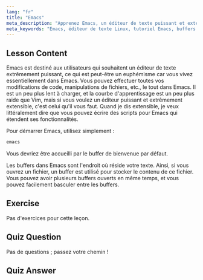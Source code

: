 ```yaml
---
lang: "fr"
title: "Emacs"
meta_description: "Apprenez Emacs, un éditeur de texte puissant et extensible pour Linux. Comprenez les buffers Emacs et l'utilisation de base. Commencez votre parcours Emacs dès aujourd'hui !"
meta_keywords: "Emacs, éditeur de texte Linux, tutoriel Emacs, buffers Emacs, commandes Linux, débutant, guide"
---
```


## Lesson Content

Emacs est destiné aux utilisateurs qui souhaitent un éditeur de texte extrêmement puissant, ce qui est peut-être un euphémisme car vous vivez essentiellement dans Emacs. Vous pouvez effectuer toutes vos modifications de code, manipulations de fichiers, etc., le tout dans Emacs. Il est un peu plus lent à charger, et la courbe d'apprentissage est un peu plus raide que Vim, mais si vous voulez un éditeur puissant et extrêmement extensible, c'est celui qu'il vous faut. Quand je dis extensible, je veux littéralement dire que vous pouvez écrire des scripts pour Emacs qui étendent ses fonctionnalités.

Pour démarrer Emacs, utilisez simplement :

```bash
emacs
```

Vous devriez être accueilli par le buffer de bienvenue par défaut.

Les buffers dans Emacs sont l'endroit où réside votre texte. Ainsi, si vous ouvrez un fichier, un buffer est utilisé pour stocker le contenu de ce fichier. Vous pouvez avoir plusieurs buffers ouverts en même temps, et vous pouvez facilement basculer entre les buffers.

## Exercise

Pas d'exercices pour cette leçon.

## Quiz Question

Pas de questions ; passez votre chemin !

## Quiz Answer
